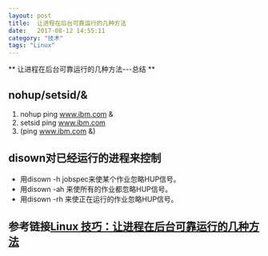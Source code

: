 ```yaml
---
layout: post
title:  让进程在后台可靠运行的几种方法       
date:   2017-08-12 14:55:11
category: "技术"
tags: "Linux" 
---
```


** 让进程在后台可靠运行的几种方法---总结 **

## nohup/setsid/&   
1. nohup ping www.ibm.com &
2. setsid ping www.ibm.com
3. (ping www.ibm.com &) 

## disown对已经运行的进程来控制
- 用disown -h jobspec来使某个作业忽略HUP信号。  
- 用disown -ah 来使所有的作业都忽略HUP信号。   
- 用disown -rh 来使正在运行的作业忽略HUP信号。

## 参考链接[Linux 技巧：让进程在后台可靠运行的几种方法](https://www.ibm.com/developerworks/cn/linux/l-cn-nohup/)